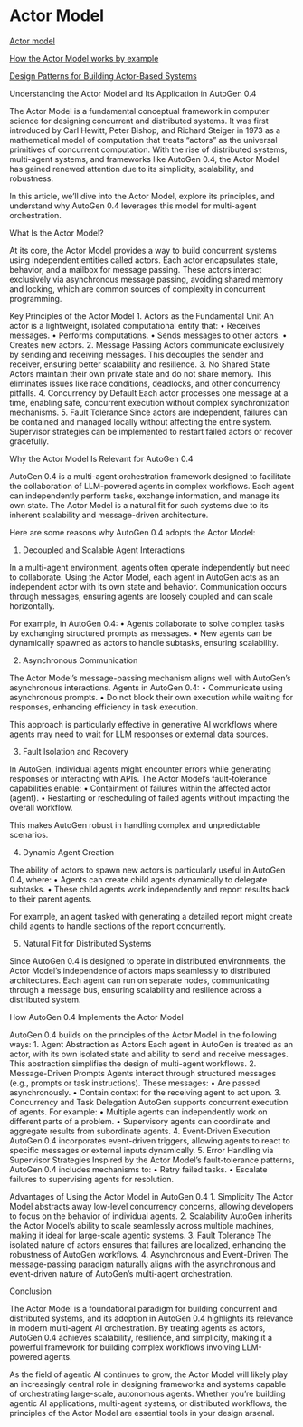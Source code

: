 # Actor Model

[Actor model](https://en.wikipedia.org/wiki/Actor_model)

[How the Actor Model works by example](https://www.theserverside.com/blog/Coffee-Talk-Java-News-Stories-and-Opinions/How-the-Actor-Model-works-by-example)


[Design Patterns for Building Actor-Based Systems](https://www.geeksforgeeks.org/design-patterns-for-building-actor-based-systems/)

Understanding the Actor Model and Its Application in AutoGen 0.4

The Actor Model is a fundamental conceptual framework in computer science for designing concurrent and distributed systems. It was first introduced by Carl Hewitt, Peter Bishop, and Richard Steiger in 1973 as a mathematical model of computation that treats “actors” as the universal primitives of concurrent computation. With the rise of distributed systems, multi-agent systems, and frameworks like AutoGen 0.4, the Actor Model has gained renewed attention due to its simplicity, scalability, and robustness.

In this article, we’ll dive into the Actor Model, explore its principles, and understand why AutoGen 0.4 leverages this model for multi-agent orchestration.

What Is the Actor Model?

At its core, the Actor Model provides a way to build concurrent systems using independent entities called actors. Each actor encapsulates state, behavior, and a mailbox for message passing. These actors interact exclusively via asynchronous message passing, avoiding shared memory and locking, which are common sources of complexity in concurrent programming.

Key Principles of the Actor Model
	1.	Actors as the Fundamental Unit
An actor is a lightweight, isolated computational entity that:
	•	Receives messages.
	•	Performs computations.
	•	Sends messages to other actors.
	•	Creates new actors.
	2.	Message Passing
Actors communicate exclusively by sending and receiving messages. This decouples the sender and receiver, ensuring better scalability and resilience.
	3.	No Shared State
Actors maintain their own private state and do not share memory. This eliminates issues like race conditions, deadlocks, and other concurrency pitfalls.
	4.	Concurrency by Default
Each actor processes one message at a time, enabling safe, concurrent execution without complex synchronization mechanisms.
	5.	Fault Tolerance
Since actors are independent, failures can be contained and managed locally without affecting the entire system. Supervisor strategies can be implemented to restart failed actors or recover gracefully.

Why the Actor Model Is Relevant for AutoGen 0.4

AutoGen 0.4 is a multi-agent orchestration framework designed to facilitate the collaboration of LLM-powered agents in complex workflows. Each agent can independently perform tasks, exchange information, and manage its own state. The Actor Model is a natural fit for such systems due to its inherent scalability and message-driven architecture.

Here are some reasons why AutoGen 0.4 adopts the Actor Model:

1. Decoupled and Scalable Agent Interactions

In a multi-agent environment, agents often operate independently but need to collaborate. Using the Actor Model, each agent in AutoGen acts as an independent actor with its own state and behavior. Communication occurs through messages, ensuring agents are loosely coupled and can scale horizontally.

For example, in AutoGen 0.4:
	•	Agents collaborate to solve complex tasks by exchanging structured prompts as messages.
	•	New agents can be dynamically spawned as actors to handle subtasks, ensuring scalability.

2. Asynchronous Communication

The Actor Model’s message-passing mechanism aligns well with AutoGen’s asynchronous interactions. Agents in AutoGen 0.4:
	•	Communicate using asynchronous prompts.
	•	Do not block their own execution while waiting for responses, enhancing efficiency in task execution.

This approach is particularly effective in generative AI workflows where agents may need to wait for LLM responses or external data sources.

3. Fault Isolation and Recovery

In AutoGen, individual agents might encounter errors while generating responses or interacting with APIs. The Actor Model’s fault-tolerance capabilities enable:
	•	Containment of failures within the affected actor (agent).
	•	Restarting or rescheduling of failed agents without impacting the overall workflow.

This makes AutoGen robust in handling complex and unpredictable scenarios.

4. Dynamic Agent Creation

The ability of actors to spawn new actors is particularly useful in AutoGen 0.4, where:
	•	Agents can create child agents dynamically to delegate subtasks.
	•	These child agents work independently and report results back to their parent agents.

For example, an agent tasked with generating a detailed report might create child agents to handle sections of the report concurrently.

5. Natural Fit for Distributed Systems

Since AutoGen 0.4 is designed to operate in distributed environments, the Actor Model’s independence of actors maps seamlessly to distributed architectures. Each agent can run on separate nodes, communicating through a message bus, ensuring scalability and resilience across a distributed system.

How AutoGen 0.4 Implements the Actor Model

AutoGen 0.4 builds on the principles of the Actor Model in the following ways:
	1.	Agent Abstraction as Actors
Each agent in AutoGen is treated as an actor, with its own isolated state and ability to send and receive messages. This abstraction simplifies the design of multi-agent workflows.
	2.	Message-Driven Prompts
Agents interact through structured messages (e.g., prompts or task instructions). These messages:
	•	Are passed asynchronously.
	•	Contain context for the receiving agent to act upon.
	3.	Concurrency and Task Delegation
AutoGen supports concurrent execution of agents. For example:
	•	Multiple agents can independently work on different parts of a problem.
	•	Supervisory agents can coordinate and aggregate results from subordinate agents.
	4.	Event-Driven Execution
AutoGen 0.4 incorporates event-driven triggers, allowing agents to react to specific messages or external inputs dynamically.
	5.	Error Handling via Supervisor Strategies
Inspired by the Actor Model’s fault-tolerance patterns, AutoGen 0.4 includes mechanisms to:
	•	Retry failed tasks.
	•	Escalate failures to supervising agents for resolution.

Advantages of Using the Actor Model in AutoGen 0.4
	1.	Simplicity
The Actor Model abstracts away low-level concurrency concerns, allowing developers to focus on the behavior of individual agents.
	2.	Scalability
AutoGen inherits the Actor Model’s ability to scale seamlessly across multiple machines, making it ideal for large-scale agentic systems.
	3.	Fault Tolerance
The isolated nature of actors ensures that failures are localized, enhancing the robustness of AutoGen workflows.
	4.	Asynchronous and Event-Driven
The message-passing paradigm naturally aligns with the asynchronous and event-driven nature of AutoGen’s multi-agent orchestration.

Conclusion

The Actor Model is a foundational paradigm for building concurrent and distributed systems, and its adoption in AutoGen 0.4 highlights its relevance in modern multi-agent AI orchestration. By treating agents as actors, AutoGen 0.4 achieves scalability, resilience, and simplicity, making it a powerful framework for building complex workflows involving LLM-powered agents.

As the field of agentic AI continues to grow, the Actor Model will likely play an increasingly central role in designing frameworks and systems capable of orchestrating large-scale, autonomous agents. Whether you’re building agentic AI applications, multi-agent systems, or distributed workflows, the principles of the Actor Model are essential tools in your design arsenal.